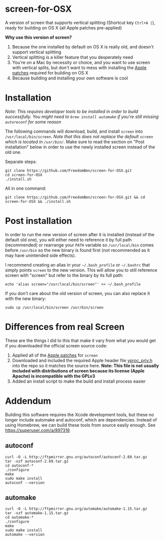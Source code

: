 screen-for-OSX
==============

A version of screen that supports vertical splitting (Shortcut key `Ctrl+A |`), ready for building on OS X (all Apple patches pre-applied)

**Why use this version of screen?**

1. Because the one installed by default on OS X is really old, and doesn't support vertical splitting
2. Vertical splitting is a killer feature that you desperately need
3. You're on a Mac by necessity or choice, and you want to use screen with vertical splits, but don't want to mess with installing the [Apple patches](https://www.opensource.apple.com/source/screen/screen-16/patches/) required for building on OS X
4. Because building and installing your own software is cool


Installation
============

*Note: This requires developer tools to be installed in order to build successfully.  You might need to `brew install automake` if you're still missing `autoreconf` for some reason*

The following commands will download, build, and install `screen` into `/usr/local/bin/screen`.  *Note that this does not replace the default `screen` which is located in `/usr/bin/`*.  Make sure to read the section on "Post installation" below in order to use the newly installed screen instead of the old one.

Separate steps:

    git clone https://github.com/FreedomBen/screen-for-OSX.git
    cd screen-for-OSX
    ./install.sh

All in one command:

    git clone https://github.com/FreedomBen/screen-for-OSX.git && cd screen-for-OSX && ./install.sh
    

Post installation
=================

In order to run the new version of screen after it is installed (instead of the default old one), you will either need to reference it by full path (recommended) or rearrange your `PATH` variable so `/usr/local/bin` comes before `/usr/bin` so the new binary is found first (not recommended as it may have unintended side effects).

I recommend creating an alias in your `~/.bash_profile` or `~/.bashrc` that simply points `screen` to the new version.  This will allow you to still reference screen with "screen" but refer to the binary by its full path:

    echo 'alias screen="/usr/local/bin/screen"' >> ~/.bash_profile
    
If you don't care about the old version of screen, you can also replace it with the new binary:

    sudo cp /usr/local/bin/screen /usr/bin/screen


Differences from real Screen
============================

These are the things I did to this that make it vary from what you would get if you downloaded the official screen source code:

1. Applied all of the [Apple patches](https://www.opensource.apple.com/source/screen/screen-16/patches/) for `screen`
2. Downloaded and included the required Apple header file [vproc_priv.h](http://www.opensource.apple.com/source/launchd/launchd-328/launchd/src/vproc_priv.h) into the repo so it matches the source here.  **Note: This file is not usually included with distributions of screen because its license (Apple Apache) is incompatible with the GPLv3**
3. Added an install script to make the build and install process easier

Addendum
========

Building this software requires the Xcode development tools, but these no longer include automake and autoconf, which are dependencies. Instead of using Homebrew, we can build these tools from source easily enough. See https://superuser.com/a/897316

## autoconf
```
curl -O -L http://ftpmirror.gnu.org/autoconf/autoconf-2.69.tar.gz
tar -xzf autoconf-2.69.tar.gz
cd autoconf-*
./configure
make
sudo make install
autoconf --version
```

## automake
```
curl -O -L http://ftpmirror.gnu.org/automake/automake-1.15.tar.gz
tar -xzf automake-1.15.tar.gz
cd automake-*
./configure
make
sudo make install
automake --version
```
